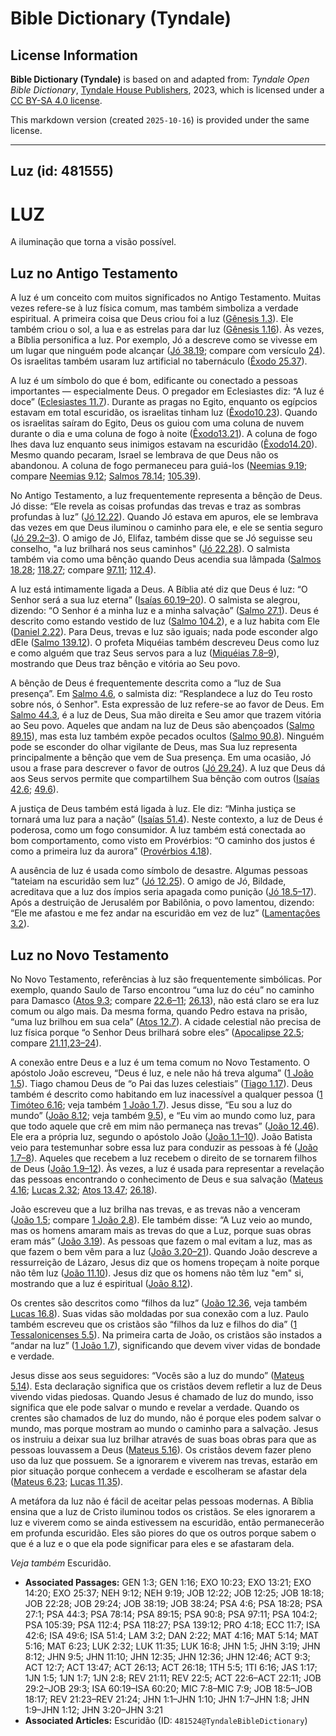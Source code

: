 # Bible Dictionary (Tyndale)

## License Information

**Bible Dictionary (Tyndale)** is based on and adapted from: _Tyndale Open Bible Dictionary_, [Tyndale House Publishers](https://tyndaleopenresources.com/), 2023, which is licensed under a [CC BY-SA 4.0 license](https://creativecommons.org/licenses/by-sa/4.0/legalcode.en).

This markdown version (created `2025-10-16`) is provided under the same license.



--------------------------------

## Luz (id: 481555)

LUZ
===

A iluminação que torna a visão possível.

Luz no Antigo Testamento
------------------------

A luz é um conceito com muitos significados no Antigo Testamento. Muitas vezes refere\-se à luz física comum, mas também simboliza a verdade espiritual. A primeira coisa que Deus criou foi a luz ([Gênesis 1\.3](https://ref.ly/Gen1:3)). Ele também criou o sol, a lua e as estrelas para dar luz ([Gênesis 1\.16](https://ref.ly/Gen1:16)). Às vezes, a Bíblia personifica a luz. Por exemplo, Jó a descreve como se vivesse em um lugar que ninguém pode alcançar ([Jó 38\.19](https://ref.ly/Job38:19); compare com versículo [24](https://ref.ly/Job38:24)). Os israelitas também usaram luz artificial no tabernáculo ([Êxodo 25\.37](https://ref.ly/Exod25:37)).

A luz é um símbolo do que é bom, edificante ou conectado a pessoas importantes — especialmente Deus. O pregador em Eclesiastes diz: “A luz é doce” ([Eclesiastes 11\.7](https://ref.ly/Eccl11:7)). Durante as pragas no Egito, enquanto os egípcios estavam em total escuridão, os israelitas tinham luz ([Êxodo10\.23](https://ref.ly/Exod10:23)). Quando os israelitas saíram do Egito, Deus os guiou com uma coluna de nuvem durante o dia e uma coluna de fogo à noite ([Êxodo13\.21](https://ref.ly/Exod13:21)). A coluna de fogo lhes dava luz enquanto seus inimigos estavam na escuridão ([Êxodo14\.20](https://ref.ly/Exod14:20)). Mesmo quando pecaram, Israel se lembrava de que Deus não os abandonou. A coluna de fogo permaneceu para guiá\-los ([Neemias 9\.19](https://ref.ly/Neh9:19); compare [Neemias 9\.12](https://ref.ly/Neh9:12); [Salmos 78\.14](https://ref.ly/Ps78:14); [105\.39](https://ref.ly/Ps105:39)).

No Antigo Testamento, a luz frequentemente representa a bênção de Deus. Jó disse: “Ele revela as coisas profundas das trevas e traz as sombras profundas à luz” ([Jó 12\.22](https://ref.ly/Job12:22)). Quando Jó estava em apuros, ele se lembrava das vezes em que Deus iluminou o caminho para ele, e ele se sentia seguro ([Jó 29\.2–3](https://ref.ly/Job29:2-Job29:3)). O amigo de Jó, Elifaz, também disse que se Jó seguisse seu conselho, "a luz brilhará nos seus caminhos" ([Jó 22\.28](https://ref.ly/Job22:28)). O salmista também via como uma bênção quando Deus acendia sua lâmpada ([Salmos 18\.28](https://ref.ly/Ps18:28); [118\.27](https://ref.ly/Ps118:27); compare [97\.11](https://ref.ly/Ps97:11); [112\.4](https://ref.ly/Ps112:4)).

A luz está intimamente ligada a Deus. A Bíblia até diz que Deus é luz: “O Senhor será a sua luz eterna” ([Isaías 60\.19–20](https://ref.ly/Isa60:19-Isa60:20)). O salmista se alegrou, dizendo: “O Senhor é a minha luz e a minha salvação” ([Salmo 27\.1](https://ref.ly/Ps27:1)). Deus é descrito como estando vestido de luz ([Salmo 104\.2](https://ref.ly/Ps104:2)), e a luz habita com Ele ([Daniel 2\.22](https://ref.ly/Dan2:22)). Para Deus, trevas e luz são iguais; nada pode esconder algo dEle ([Salmo 139\.12](https://ref.ly/Ps139:12)). O profeta Miquéias também descreveu Deus como luz e como alguém que traz Seus servos para a luz ([Miquéias 7\.8–9](https://ref.ly/Mic7:8-Mic7:9)), mostrando que Deus traz bênção e vitória ao Seu povo.

A bênção de Deus é frequentemente descrita como a “luz de Sua presença”. Em [Salmo 4\.6](https://ref.ly/Ps4:6), o salmista diz: “Resplandece a luz do Teu rosto sobre nós, ó Senhor". Esta expressão de luz refere\-se ao favor de Deus. Em [Salmo 44\.3](https://ref.ly/Ps44:3), é a luz de Deus, Sua mão direita e Seu amor que trazem vitória ao Seu povo. Aqueles que andam na luz de Deus são abençoados ([Salmo 89\.15](https://ref.ly/Ps89:15)), mas esta luz também expõe pecados ocultos ([Salmo 90\.8](https://ref.ly/Ps90:8)). Ninguém pode se esconder do olhar vigilante de Deus, mas Sua luz representa principalmente a bênção que vem de Sua presença. Em uma ocasião, Jó usou a frase para descrever o favor de outros ([Jó 29\.24](https://ref.ly/Job29:24)). A luz que Deus dá aos Seus servos permite que compartilhem Sua bênção com outros ([Isaías 42\.6](https://ref.ly/Isa42:6); [49\.6](https://ref.ly/Isa49:6)).

A justiça de Deus também está ligada à luz. Ele diz: “Minha justiça se tornará uma luz para a nação” ([Isaías 51\.4](https://ref.ly/Isa51:4)). Neste contexto, a luz de Deus é poderosa, como um fogo consumidor. A luz também está conectada ao bom comportamento, como visto em Provérbios: “O caminho dos justos é como a primeira luz da aurora” ([Provérbios 4\.18](https://ref.ly/Prov4:18)).

A ausência de luz é usada como símbolo de desastre. Algumas pessoas “tateiam na escuridão sem luz” ([Jó 12\.25](https://ref.ly/Job12:25)). O amigo de Jó, Bildade, acreditava que a luz dos ímpios seria apagada como punição ([Jó 18\.5–17](https://ref.ly/Job18:5-Job18:17)). Após a destruição de Jerusalém por Babilônia, o povo lamentou, dizendo: “Ele me afastou e me fez andar na escuridão em vez de luz” ([Lamentações 3\.2](https://ref.ly/Lam3:2)).

Luz no Novo Testamento
----------------------

No Novo Testamento, referências à luz são frequentemente simbólicas. Por exemplo, quando Saulo de Tarso encontrou “uma luz do céu” no caminho para Damasco ([Atos 9\.3](https://ref.ly/Acts9:3); compare [22\.6–11](https://ref.ly/Acts22:6-Acts22:11); [26\.13](https://ref.ly/Acts26:13)), não está claro se era luz comum ou algo mais. Da mesma forma, quando Pedro estava na prisão, “uma luz brilhou em sua cela” ([Atos 12\.7](https://ref.ly/Acts12:7)). A cidade celestial não precisa de luz física porque “o Senhor Deus brilhará sobre eles” ([Apocalipse 22\.5](https://ref.ly/Rev22:5); compare [21\.11,23–24](https://ref.ly/Rev21:11)).

A conexão entre Deus e a luz é um tema comum no Novo Testamento. O apóstolo João escreveu, “Deus é luz, e nele não há treva alguma” ([1 João 1\.5](https://ref.ly/1John1:5)). Tiago chamou Deus de “o Pai das luzes celestiais” ([Tiago 1\.17](https://ref.ly/Jas1:17)). Deus também é descrito como habitando em luz inacessível a qualquer pessoa ([1 Timóteo 6\.16](https://ref.ly/1Tim6:16); veja também [1 João 1\.7](https://ref.ly/1John1:7)). Jesus disse, “Eu sou a luz do mundo” ([João 8\.12](https://ref.ly/John8:12); veja também [9\.5](https://ref.ly/John9:5)), e “Eu vim ao mundo como luz, para que todo aquele que crê em mim não permaneça nas trevas” ([João 12\.46](https://ref.ly/John12:46)). Ele era a própria luz, segundo o apóstolo João ([João 1\.1–10](https://ref.ly/John1:1-John1:10)). João Batista veio para testemunhar sobre essa luz para conduzir as pessoas à fé ([João 1\.7–8](https://ref.ly/John1:7-John1:8)). Aqueles que recebem a luz recebem o direito de se tornarem filhos de Deus ([João 1\.9–12](https://ref.ly/John1:9-John1:12)). Às vezes, a luz é usada para representar a revelação das pessoas encontrando o conhecimento de Deus e sua salvação ([Mateus 4\.16](https://ref.ly/Matt4:16); [Lucas 2\.32](https://ref.ly/Luke2:32); [Atos 13\.47](https://ref.ly/Acts13:47); [26\.18](https://ref.ly/Acts26:18)).

João escreveu que a luz brilha nas trevas, e as trevas não a venceram ([João 1\.5](https://ref.ly/John1:5); compare [1 João 2\.8](https://ref.ly/1John2:8)). Ele também disse: “A Luz veio ao mundo, mas os homens amaram mais as trevas do que a Luz, porque suas obras eram más” ([João 3\.19](https://ref.ly/John3:19)). As pessoas que fazem o mal evitam a luz, mas as que fazem o bem vêm para a luz ([João 3\.20–21](https://ref.ly/John3:20-John3:21)). Quando João descreve a ressurreição de Lázaro, Jesus diz que os homens tropeçam à noite porque não têm luz ([João 11\.10](https://ref.ly/John11:10)). Jesus diz que os homens não têm luz "em" si, mostrando que a luz é espiritual ([João 8\.12](https://ref.ly/John8:12)).

Os crentes são descritos como “filhos da luz” ([João 12\.36](https://ref.ly/John12:36), veja também [Lucas 16\.8](https://ref.ly/Luke16:8)). Suas vidas são moldadas por sua conexão com a luz. Paulo também escreveu que os cristãos são “filhos da luz e filhos do dia” ([1 Tessalonicenses 5\.5](https://ref.ly/1Thess5:5)). Na primeira carta de João, os cristãos são instados a “andar na luz” ([1 João 1\.7](https://ref.ly/1John1:7)), significando que devem viver vidas de bondade e verdade.

Jesus disse aos seus seguidores: “Vocês são a luz do mundo” ([Mateus 5\.14](https://ref.ly/Matt5:14)). Esta declaração significa que os cristãos devem refletir a luz de Deus vivendo vidas piedosas. Quando Jesus é chamado de luz do mundo, isso significa que ele pode salvar o mundo e revelar a verdade. Quando os crentes são chamados de luz do mundo, não é porque eles podem salvar o mundo, mas porque mostram ao mundo o caminho para a salvação. Jesus os instruiu a deixar sua luz brilhar através de suas boas obras para que as pessoas louvassem a Deus ([Mateus 5\.16](https://ref.ly/Matt5:14)). Os cristãos devem fazer pleno uso da luz que possuem. Se a ignorarem e viverem nas trevas, estarão em pior situação porque conhecem a verdade e escolheram se afastar dela ([Mateus 6\.23](https://ref.ly/Matt6:23); [Lucas 11\.35](https://ref.ly/Luke11:35)).

A metáfora da luz não é fácil de aceitar pelas pessoas modernas. A Bíblia ensina que a luz de Cristo iluminou todos os cristãos. Se eles ignorarem a luz e viverem como se ainda estivessem na escuridão, então permanecerão em profunda escuridão. Eles são piores do que os outros porque sabem o que é a luz e o que ela pode significar para eles e se afastaram dela.

*Veja também* Escuridão.

* **Associated Passages:** GEN 1:3; GEN 1:16; EXO 10:23; EXO 13:21; EXO 14:20; EXO 25:37; NEH 9:12; NEH 9:19; JOB 12:22; JOB 12:25; JOB 18:18; JOB 22:28; JOB 29:24; JOB 38:19; JOB 38:24; PSA 4:6; PSA 18:28; PSA 27:1; PSA 44:3; PSA 78:14; PSA 89:15; PSA 90:8; PSA 97:11; PSA 104:2; PSA 105:39; PSA 112:4; PSA 118:27; PSA 139:12; PRO 4:18; ECC 11:7; ISA 42:6; ISA 49:6; ISA 51:4; LAM 3:2; DAN 2:22; MAT 4:16; MAT 5:14; MAT 5:16; MAT 6:23; LUK 2:32; LUK 11:35; LUK 16:8; JHN 1:5; JHN 3:19; JHN 8:12; JHN 9:5; JHN 11:10; JHN 12:35; JHN 12:36; JHN 12:46; ACT 9:3; ACT 12:7; ACT 13:47; ACT 26:13; ACT 26:18; 1TH 5:5; 1TI 6:16; JAS 1:17; 1JN 1:5; 1JN 1:7; 1JN 2:8; REV 21:11; REV 22:5; ACT 22:6–ACT 22:11; JOB 29:2–JOB 29:3; ISA 60:19–ISA 60:20; MIC 7:8–MIC 7:9; JOB 18:5–JOB 18:17; REV 21:23–REV 21:24; JHN 1:1–JHN 1:10; JHN 1:7–JHN 1:8; JHN 1:9–JHN 1:12; JHN 3:20–JHN 3:21
* **Associated Articles:** Escuridão (ID: `481524@TyndaleBibleDictionary`)

